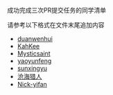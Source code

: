 成功完成三次PR提交任务的同学清单

请参考以下格式在文件末尾追加内容

* [duanwenhui](duanwenhuiIMAU.md)
* [KahKee](KahKee.md)
* [Mysticsaint](zhoukunhao.md)
* [yaoyunfeng](yyf.md)
* [sunxingyu](rock.md)
* [沧海猎人](users/zhangqixun.md)
* [Nick-yifan](Nick-yifan.md)

